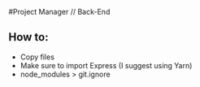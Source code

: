 #Project Manager // Back-End

## How to:

- Copy files
- Make sure to import Express (I suggest using Yarn)
- node_modules > git.ignore
